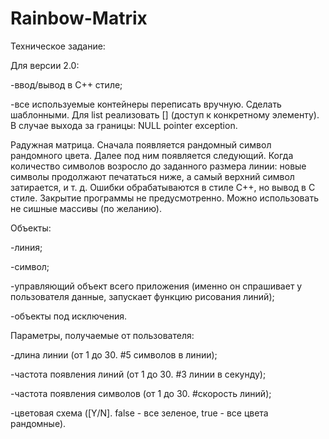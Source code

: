 # Rainbow-Matrix
Техническое задание:

Для версии 2.0: 

-ввод/вывод в C++ стиле;

-все используемые контейнеры переписать вручную. Сделать шаблонными. Для list реализовать [] (доступ к конкретному элементу). В случае выхода за границы:  NULL pointer exception.

Радужная матрица. 
Сначала появляется рандомный символ рандомного цвета. Далее под ним появляется следующий. Когда количество символов возросло до заданного размера линии: новые символы продолжают печататься ниже, а самый верхний символ затирается, и т. д.
Ошибки обрабатываются в стиле C++, но вывод в C стиле.
Закрытие программы не предусмотренно.
Можно использовать не сишные массивы (по желанию).

Объекты:

-линия;
	
-символ;
	
-управляющий объект всего приложения (именно он спрашивает у пользователя данные, запускает функцию рисования линий);
	
-объекты под исключения.

Параметры, получаемые от пользователя:

-длина линии (от 1 до 30. #5 символов в линии);
	
-частота появления линий (от 1 до 30. #3 линии в секунду);
	
-частота появления символов (от 1 до 30. #скорость линий);
	
-цветовая схема ([Y/N]. false - все зеленое, true - все цвета рандомные).
